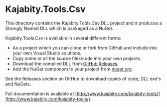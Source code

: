 Kajabity.Tools.Csv
==================

This directory contains the Kajabity.Tools.Csv DLL project and it produces 
a Strongly Named DLL which is packaged as a NuGet.

Kajabity.Tools.Csv is available in several different forms:

-	As a project which you can clone or fork from GitHub and include into your own Visual Studio solutions.
-	Copy some or all the source files/code into your own projects.
-	Download the compiled DLL from [GitHub Releases](https://github.com/Kajabity/Kajabity.Tools.Csv/releases).
-	Add the NuGet component to your project from [nuget.org](nuget.org).

See the Releases section on GitHub to download copies of code, DLL exe's and NuGets.

Full documentation is available at [http://www.kajabity.com/kajabity-tools/](http://www.kajabity.com/kajabity-tools/).

